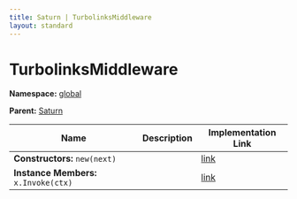 ```yaml
---
title: Saturn | TurbolinksMiddleware
layout: standard
---
```


# TurbolinksMiddleware

**Namespace:** [global](./global.html)

**Parent:** [Saturn](./global-saturn.html)

| Name                                  | Description | Implementation Link                                                                                                 |
|---------------------------------------|-------------|---------------------------------------------------------------------------------------------------------------------|
| **Constructors:** `new(next)`         |             | [link](https://github.com/SaturnFramework/Saturn/tree/master/src/Saturn.Extensions.Turbolinks/Turbolinks.fs#L43-43) |
| **Instance Members:** `x.Invoke(ctx)` |             | [link](https://github.com/SaturnFramework/Saturn/tree/master/src/Saturn.Extensions.Turbolinks/Turbolinks.fs#L44-44) |

